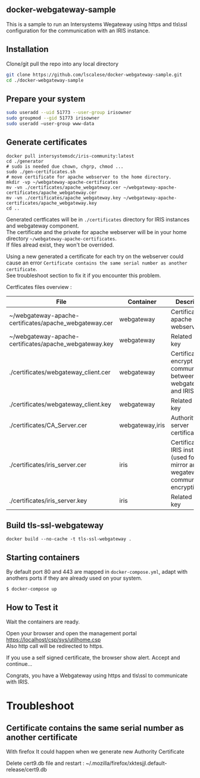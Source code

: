 ## docker-webgateway-sample

This is a sample to run an Intersystems Wegateway using https and tls\ssl configuration for the communication with an IRIS instance.  



## Installation 

Clone/git pull the repo into any local directory

```bash
git clone https://github.com/lscalese/docker-webgateway-sample.git
cd ./docker-webgateway-sample
```

## Prepare your system 

```bash
sudo useradd --uid 51773 --user-group irisowner
sudo groupmod --gid 51773 irisowner
sudo useradd –user-group www-data
```

## Generate certificates

```
docker pull intersystemsdc/iris-community:latest
cd ./generator
# sudo is needed due chown, chgrp, chmod ...
sudo ./gen-certificates.sh
# move certificate for apache webserver to the home directory.  
mkdir -vp ~/webgateway-apache-certificates
mv -vn ./certificates/apache_webgateway.cer ~/webgateway-apache-certificates/apache_webgateway.cer
mv -vn ./certificates/apache_webgateway.key ~/webgateway-apache-certificates/apache_webgateway.key
cd ..
```

Generated certficates will be in `./certificates` directory for IRIS instances and webgateway component.  
The certificate and the private for apache webserver will be in your home directory `~/webgateway-apache-certificates`.  
If files alread exist, they won't be overrided.  

Using a new generated a certificate for each try on the webserver could cause an error `Certificate contains the same serial number as another certificate`.  
See troubleshoot section to fix it if you encounter this problem.  

Certficates files overview : 

| File | Container | Description |
|--- |--- |--- |
| ~/webgateway-apache-certificates/apache_webgateway.cer | webgateway | Certificate for apache webserver |
| ~/webgateway-apache-certificates/apache_webgateway.key | webgateway | Related private key |
| ./certificates/webgateway_client.cer | webgateway | Certificate to encrypt communication between webgateway and IRIS |
| ./certificates/webgateway_client.key | webgateway | Related private key |
| ./certificates/CA_Server.cer | webgateway,iris | Authority server certificate|
| ./certificates/iris_server.cer | iris | Certificate for IRIS instance (used for mirror and wegateway communication encryption) |
| ./certificates/iris_server.key | iris | Related private key |

## Build tls-ssl-webgateway

```
docker build --no-cache -t tls-ssl-webgateway .
```

## Starting containers

By default port 80 and 443 are mapped in `docker-compose.yml`, adapt with anothers ports if they are already used on your system.  

```
$ docker-compose up
```

## How to Test it

Wait the containers are ready.  

Open your browser and open the management portal [https://localhost/csp/sys/utilhome.csp](https://localhost/csp/sys/utilhome.csp)  
Also http call will be redirected to https.  

If you use a self signed certificate, the browser show alert.  Accept and continue...

Congrats, you have a Webgateway using https and tls\ssl to communicate with IRIS.  


# Troubleshoot

## Certificate contains the same serial number as another certificate

With firefox It could happen when we generate new Authority Certificate

Delete cert9.db file and restart : 
~/.mozilla/firefox/xktesjjl.default-release/cert9.db

